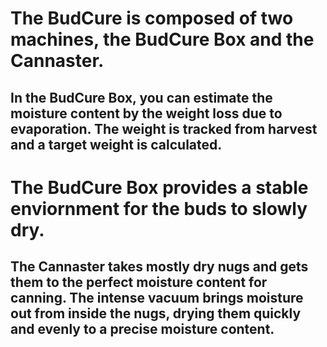 # The BudCure is composed of two machines, the BudCure Box and the Cannaster. 
## In the BudCure Box, you can estimate the moisture content by the weight loss due to evaporation. The weight is tracked from harvest and a target weight is calculated. 
# The BudCure Box provides a stable enviornment for the buds to slowly dry. 
## The Cannaster takes mostly dry nugs and gets them to the perfect moisture content for canning. The intense vacuum brings moisture out from inside the nugs, drying them quickly and evenly to a precise moisture content. 
